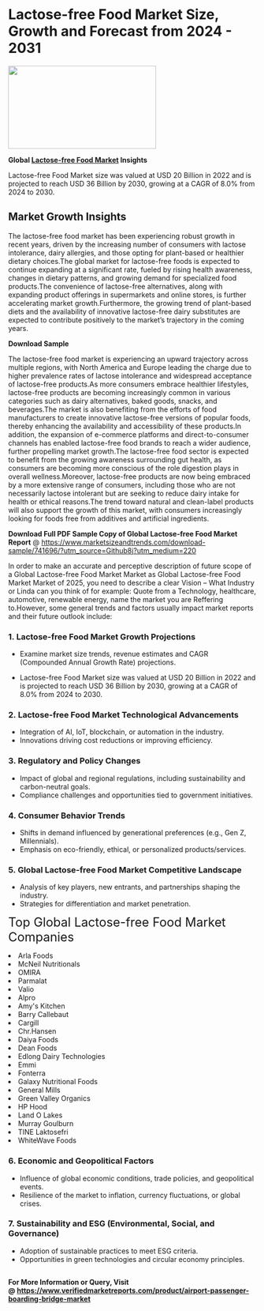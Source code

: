 <H1>Lactose-free Food Market Size, Growth and Forecast from 2024 - 2031</H1><img class="aligncenter size-medium wp-image-584254" src="https://thirdeyenews.in/wp-content/uploads/2024/09/Global-Market-Research-300x168.jpeg" alt="" width="300" height="168" /><p><strong>Global&nbsp;<a href="https://www.marketsizeandtrends.com/download-sample/741696/?utm_source=Github8j?utm_medium=220">Lactose-free Food Market</a> Insights</strong></p><p>Lactose-free Food Market size was valued at USD 20 Billion in 2022 and is projected to reach USD 36 Billion by 2030, growing at a CAGR of 8.0% from 2024 to 2030.</p><p><h2>Market Growth Insights</h2> <p>The lactose-free food market has been experiencing robust growth in recent years, driven by the increasing number of consumers with lactose intolerance, dairy allergies, and those opting for plant-based or healthier dietary choices.The global market for lactose-free foods is expected to continue expanding at a significant rate, fueled by rising health awareness, changes in dietary patterns, and growing demand for specialized food products.The convenience of lactose-free alternatives, along with expanding product offerings in supermarkets and online stores, is further accelerating market growth.Furthermore, the growing trend of plant-based diets and the availability of innovative lactose-free dairy substitutes are expected to contribute positively to the market’s trajectory in the coming years.</p> <p><strong>Download Sample</strong></p> <p>The lactose-free food market is experiencing an upward trajectory across multiple regions, with North America and Europe leading the charge due to higher prevalence rates of lactose intolerance and widespread acceptance of lactose-free products.As more consumers embrace healthier lifestyles, lactose-free products are becoming increasingly common in various categories such as dairy alternatives, baked goods, snacks, and beverages.The market is also benefiting from the efforts of food manufacturers to create innovative lactose-free versions of popular foods, thereby enhancing the availability and accessibility of these products.In addition, the expansion of e-commerce platforms and direct-to-consumer channels has enabled lactose-free food brands to reach a wider audience, further propelling market growth.The lactose-free food sector is expected to benefit from the growing awareness surrounding gut health, as consumers are becoming more conscious of the role digestion plays in overall wellness.Moreover, lactose-free products are now being embraced by a more extensive range of consumers, including those who are not necessarily lactose intolerant but are seeking to reduce dairy intake for health or ethical reasons.The trend toward natural and clean-label products will also support the growth of this market, with consumers increasingly looking for foods free from additives and artificial ingredients.<p><span class=""><strong>Download Full PDF Sample Copy of Global Lactose-free Food Market Report</strong> @ <a href="https://www.marketsizeandtrends.com/download-sample/741696/?utm_source=Github8j?utm_medium=220" target="_blank">https://www.marketsizeandtrends.com/download-sample/741696/?utm_source=Github8j?utm_medium=220</a></span></p><p>In order to make an accurate and perceptive description of future scope of a Global&nbsp;Lactose-free Food Market Market as Global&nbsp;Lactose-free Food Market Market of 2025, you need to describe a clear Vision &ndash; What Industry or Linda can you think of for example: Quote from a Technology, healthcare, automotive, renewable energy, name the market you are Reffering to.However, some general trends and factors usually impact market reports and their future outlook include:</p><h3>1.&nbsp;<strong>Lactose-free Food Market Growth Projections</strong></h3><ul><li>Examine market size trends, revenue estimates and CAGR (Compounded Annual Growth Rate) projections.</li><li><p>Lactose-free Food Market size was valued at USD 20 Billion in 2022 and is projected to reach USD 36 Billion by 2030, growing at a CAGR of 8.0% from 2024 to 2030.</p></li></ul><h3>2.&nbsp;<strong>Lactose-free Food Market Technological Advancements</strong></h3><ul><li>Integration of AI, IoT, blockchain, or automation in the industry.</li><li>Innovations driving cost reductions or improving efficiency.</li></ul><h3>3.&nbsp;<strong>Regulatory and Policy Changes</strong></h3><ul><li>Impact of global and regional regulations, including sustainability and carbon-neutral goals.</li><li>Compliance challenges and opportunities tied to government initiatives.</li></ul><h3>4.&nbsp;<strong>Consumer Behavior Trends</strong></h3><ul><li>Shifts in demand influenced by generational preferences (e.g., Gen Z, Millennials).</li><li>Emphasis on eco-friendly, ethical, or personalized products/services.</li></ul><h3>5.&nbsp;<strong>Global Lactose-free Food Market Competitive Landscape</strong></h3><ul><li>Analysis of key players, new entrants, and partnerships shaping the industry.</li><li>Strategies for differentiation and market penetration.</li></ul><p data-pm-slice="1 1 []"><span style="color: inherit; font-family: inherit; font-size: 25px;">Top Global Lactose-free Food Market Companies</span></p><div class="" data-test-id=""><p><li>Arla Foods</li><li> McNeil Nutritionals</li><li> OMIRA</li><li> Parmalat</li><li> Valio</li><li> Alpro</li><li> Amy's Kitchen</li><li> Barry Callebaut</li><li> Cargill</li><li> Chr.Hansen</li><li> Daiya Foods</li><li> Dean Foods</li><li> Edlong Dairy Technologies</li><li> Emmi</li><li> Fonterra</li><li> Galaxy Nutritional Foods</li><li> General Mills</li><li> Green Valley Organics</li><li> HP Hood</li><li> Land O Lakes</li><li> Murray Goulburn</li><li> TINE Laktosefri</li><li> WhiteWave Foods</li></p></div><h3>6.&nbsp;<strong>Economic and Geopolitical Factors</strong></h3><ul><li>Influence of global economic conditions, trade policies, and geopolitical events.</li><li>Resilience of the market to inflation, currency fluctuations, or global crises.</li></ul><h3>7.&nbsp;<strong>Sustainability and ESG (Environmental, Social, and Governance)</strong></h3><ul><li>Adoption of sustainable practices to meet ESG criteria.</li><li>Opportunities in green technologies and circular economy principles.</li></ul><h2><strong style="font-size: 14px;">For More Information or Query, Visit @&nbsp;</strong><a style="background-color: #ffffff; font-size: 14px;" href="https://www.marketsizeandtrends.com/report/lactose-free-food-market/" target="_blank">https://www.verifiedmarketreports.com/product/airport-passenger-boarding-bridge-market</a></h2>